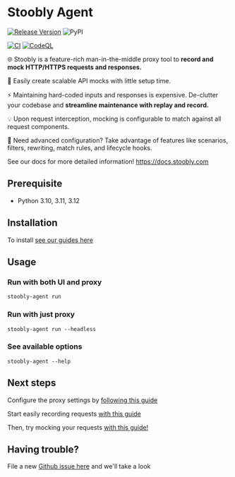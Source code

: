 # Stoobly Agent

[![Release Version](https://img.shields.io/github/v/release/Stoobly/stoobly-agent)](https://github.com/Stoobly/stoobly-agent/releases/latest)
![PyPI](https://img.shields.io/pypi/v/stoobly-agent?color=green)

[![CI](https://github.com/Stoobly/stoobly-agent/actions/workflows/tests.yaml/badge.svg)](https://github.com/Stoobly/stoobly-agent/actions/workflows/tests.yaml)
[![CodeQL](https://github.com/Stoobly/stoobly-agent/actions/workflows/github-code-scanning/codeql/badge.svg)](https://github.com/Stoobly/stoobly-agent/actions/workflows/github-code-scanning/codeql)


🌐 Stoobly is a feature-rich man-in-the-middle proxy tool to **record and mock HTTP/HTTPS requests and responses.**

🚀 Easily create scalable API mocks with little setup time. 

⚡ Maintaining hard-coded inputs and responses is expensive. De-clutter your codebase and **streamline maintenance with replay and record.**

💡 Upon request interception, mocking is configurable to match against all request components.

🔨 Need advanced configuration? Take advantage of features like scenarios, filters, rewriting, match rules, and lifecycle hooks.

See our docs for more detailed information! https://docs.stoobly.com

## Prerequisite

- Python 3.10, 3.11, 3.12

## Installation

To install [see our guides here](https://docs.stoobly.com/getting-started/install-and-run)

## Usage

### Run with both UI and proxy

```
stoobly-agent run
```

### Run with just proxy

```
stoobly-agent run --headless
```

### See available options

```
stoobly-agent --help
```

## Next steps

Configure the proxy settings by [following this guide](https://docs.stoobly.com/getting-started/proxy-configuration)

Start easily recording requests [with this guide](https://docs.stoobly.com/getting-started/record-requests)

Then, try mocking your requests [with this guide!](https://docs.stoobly.com/guides/mocking-apis)


## Having trouble?

File a new [Github issue here](https://github.com/Stoobly/stoobly-agent/issues) and we'll take a look
